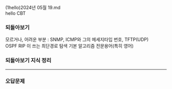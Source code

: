(1hello)2024년 05월 19.md  
hello CBT  

<h3>되돌아보기</h3>

모르거나, 어려운 부분 : SNMP, ICMP와 그의 메세지타입 번호, TFTP(UDP)  
OSPF RIP 이 쓰는 최단경로 탐색 기본 알고리즘 전문용어(특히 영어) 

<h3>되돌아보기 지식 정리</h3>

***

<h3>오답문제</h3>
